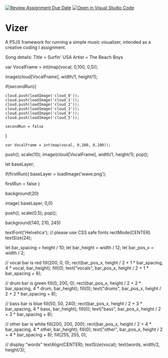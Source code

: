 [![Review Assignment Due Date](https://classroom.github.com/assets/deadline-readme-button-24ddc0f5d75046c5622901739e7c5dd533143b0c8e959d652212380cedb1ea36.svg)](https://classroom.github.com/a/g9svmU3i)
[![Open in Visual Studio Code](https://classroom.github.com/assets/open-in-vscode-718a45dd9cf7e7f842a935f5ebbe5719a5e09af4491e668f4dbf3b35d5cca122.svg)](https://classroom.github.com/online_ide?assignment_repo_id=12013285&assignment_repo_type=AssignmentRepo)
# Vizer

A P5JS framework for running a simple music visualizer, intended as a creative coding I assignment.

Song details: 
Title = Surfin' USA
Artist = The Beach Boys






var VocalFrame = int(map(vocal, 0,100, 0,5));

image(cloud[VocalFrame], width/1, height/1);





  if(secondRun){

    cloud.push(loadImage('cloud_0'));
    cloud.push(loadImage('cloud_1'));
    cloud.push(loadImage('cloud_2'));
    cloud.push(loadImage('cloud_3'));
    cloud.push(loadImage('cloud_4'));
    cloud.push(loadImage('cloud_5'));

    secondRun = false
  }

    var VocalFrame = int(map(vocal, 0,100, 0,100));
  push();
  scale(10);
  image(cloud[VocalFrame], width/1, height/1);
  pop();


let baseLayer;

  if(firstRun){
  baseLayer = loadImage('wave.png');

  firstRun = false
  }



  background(20)
  
  image( baseLayer, 0,0)


push();
scale(0.5);
pop();

 

  background(140, 210, 245)
  
  textFont('Helvetica'); // please use CSS safe fonts
  rectMode(CENTER)
  textSize(24);

   let bar_spacing = height / 10;
   let bar_height = width / 12;
   let bar_pos_x = width / 2;
 

   // vocal bar is red
   fill(200, 0, 0);
   rect(bar_pos_x, height / 2 + 1 * bar_spacing, 4 * vocal, bar_height);
   fill(0);
   text("vocals", bar_pos_x, height / 2 + 1 * bar_spacing + 8);
 
   // drum bar is green
   fill(0, 200, 0);
   rect(bar_pos_x, height / 2 + 2 * bar_spacing, 4 * drum, bar_height);
   fill(0);
   text("drums", bar_pos_x, height / 2 + 2 * bar_spacing + 8);
 
   // bass bar is blue
   fill(50, 50, 240);
   rect(bar_pos_x, height / 2 + 3 * bar_spacing, 4 * bass, bar_height);
   fill(0);
   text("bass", bar_pos_x, height / 2 + 3 * bar_spacing + 8);
 
   // other bar is white
   fill(200, 200, 200);
   rect(bar_pos_x, height / 2 + 4 * bar_spacing, 4 * other, bar_height);
   fill(0);
   text("other", bar_pos_x, height / 2 + 4 * bar_spacing + 8);
   fill(255, 255, 0);
 
   // display "words"
   textAlign(CENTER);
   textSize(vocal);
   text(words, width/2, height/3);